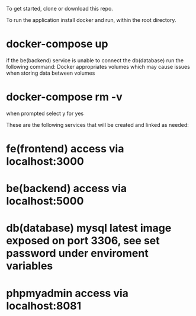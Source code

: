To get started, clone or download this repo.

To run the application
install docker
and run, within the root directory.
# docker-compose up

if the be(backend) service is unable to connect the db(database) run the following command:
Docker appropriates volumes which may cause issues when storing data between volumes
# docker-compose rm -v
when prompted select y for yes

These are the following services that will be created and linked as needed:
  # fe(frontend) access via localhost:3000
  # be(backend) access via localhost:5000
  # db(database) mysql latest image exposed on port 3306, see set password under enviroment variables
  # phpmyadmin access via localhost:8081
  
